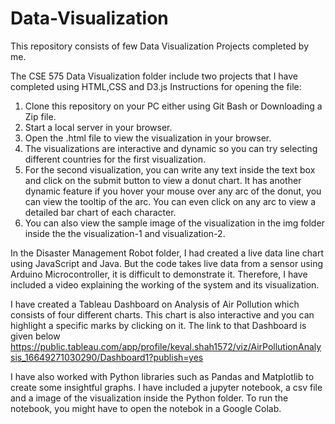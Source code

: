 # Data-Visualization

This repository consists of few Data Visualization Projects completed by me.

The CSE 575 Data Visualization folder include two projects that I have completed using HTML,CSS and D3.js
Instructions for opening the file:
1) Clone this repository on your PC either using Git Bash or Downloading a Zip file.
2) Start a local server in your browser.
3) Open the .html file to view the visualization in your browser.
4) The visualizations are interactive and dynamic so you can try selecting different countries for the first visualization.
5) For the second visualization, you can write any text inside the text box and click on the submit button to view a donut chart. It has another dynamic feature if you hover your mouse over any arc of the donut, you can view the tooltip of the arc. You can even click on any arc to view a detailed bar chart of each character. 
4) You can also view the sample image of the visualization in the img folder inside the the visualization-1 and visualization-2.

In the Disaster Management Robot folder, I had created a live data line chart using JavaScript and Java. But the code takes live data from a sensor using Arduino Microcontroller, it is difficult to demonstrate it. Therefore, I have included a video explaining the working of the system and its visualization.

I have created a Tableau Dashboard on Analysis of Air Pollution which consists of four different charts. This chart is also interactive and you can highlight a specific marks by clicking on it.
The link to that Dashboard is given below
https://public.tableau.com/app/profile/keval.shah1572/viz/AirPollutionAnalysis_16649271030290/Dashboard1?publish=yes 

I have also worked with Python libraries such as Pandas and Matplotlib to create some insightful graphs. I have included a jupyter notebook, a csv file and a image of the visualization inside the Python folder. To run the notebook, you might have to open the notebok in a Google Colab.
